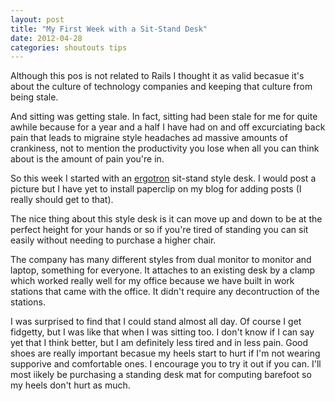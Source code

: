 ```yaml
---
layout: post
title: "My First Week with a Sit-Stand Desk"
date: 2012-04-28
categories: shoutouts tips
---
```


<p>Although this pos is not related to Rails I thought it as valid becasue it's about the culture of technology companies and keeping that culture from being stale.</p>
<p>And sitting was getting stale. In fact, sitting had been stale for me for quite awhile because for a year and a half I have had on and off excurciating back pain that leads to migraine style headaches ad massive amounts of crankiness, not to mention the productivity you lose when all you can think about is the amount of pain you're in.</p>
<p>So this week I started with an <a href="http://www.ergotron.com/" target="_blank">ergotron</a> sit-stand style desk. I would post a picture but I have yet to install paperclip on my blog for adding posts (I really should get to that).</p>
<p>The nice thing about this style desk is it can move up and down to be at the perfect height for your hands or so if you're tired of standing you can sit easily without needing to purchase a higher chair.</p>
<p>The company has many different styles from dual monitor to monitor and laptop, something for everyone. It attaches to an existing desk by a clamp which worked really well for my office because we have built in work stations that came with the office. It didn't require any decontruction of the stations.</p>
<p>I was surprised to find that I could stand almost all day. Of course I get fidgetty, but I was like that when I was sitting too. I don't know if I can say yet that I think better, but I am definitely less tired and in less pain. Good shoes are really important becasue my heels start to hurt if I'm not wearing supporive and comfortable ones. I encourage you to try it out if you can. I'll most iikely be purchasing a standing desk mat for computing barefoot so my heels don't hurt as much.</p>
